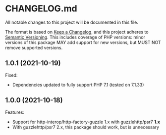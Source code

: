 # CHANGELOG.md

All notable changes to this project will be documented in this file.

The format is based on [Keep a Changelog](https://keepachangelog.com/en/1.0.0/),
and this project adheres to [Semantic Versioning](https://semver.org/spec/v2.0.0.html).
This includes coverage of PHP versions: minor versions of this package MAY add
support for new versions, but MUST NOT remove supported versions.

## 1.0.1 (2021-10-19)

Fixed:

- Dependencies updated to fully support PHP 7.1 (tested on 7.1.33)

## 1.0.0 (2021-10-18)

Features:

- Support for http-interop/http-factory-guzzle 1.x with guzzlehttp/psr7 **1.x**
- With guzzlehttp/psr7 2.x, this package should work, but is unnecessary

